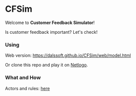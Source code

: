 # CFSim 

Welcome to **Customer Feedback Simulator**!

Is customer feedback important? Let's check!

### Using

Web version: 
<https://dalssoft.github.io/CFSim/web/model.html>

Or clone this repo and play it on [Netlogo](https://ccl.northwestern.edu/netlogo/).

### What and How
Actors and rules: [here](https://docs.google.com/presentation/d/1yXget5cEXl-00mrAjzHVSMF2gYYDhISASBRGwt_InhY/edit?usp=sharing)